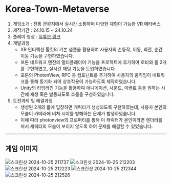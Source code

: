 # Korea-Town-Metaverse

1. 게임소개 : 전통 관광지에서 실시간 소통하며 다양한 체험이 가능한 VR 메타버스
2. 제작기간 : 24.10.15 ~ 24.10.24
3. 플레이 영상 : [유튜브 링크](https://youtu.be/p7iUs4MUYB0)
4. 개발과정
    - XR 인터랙션 툴킷의 기본 샘플을 활용하여 사용자의 손동작, 이동, 회전, 순간이동 기능을 구현하였습니다.
    - 포톤 네트워크 엔진의 멀티플레이어 기능을 프로젝트에 추가하여 로비와 룸 2개를 구현하였고, 실시간 채팅 기능을 도입하였습니다.
    - 포톤의 PhotonView, RPC 등 컴포넌트를 추가하여 사용자의 움직임이 네트워크를 통해 동기화 되어 상호작용이 가능하도록 제작하였습니다.
    - Unity의 타임라인 기능을 활용하여 애니메이션, 사운드, 이벤트 등을 원하는 시간에 재생 혹은 발동되도록 흐름을 구성하였습니다.
5. 도전과제 및 해결과정
    - 생성된 2개의 룸에 입장하면 캐릭터가 생성되도록 구현하였는데, 사용자 본인의 모습이 카메라에 비쳐 시야를 방해하는 문제가 발생하였습니다.
    - 이에 따라 photonview의 프로퍼티를 통해 이 캐릭터가 본인이라면 렌더러를 꺼서 캐릭터의 모습이 보이지 않도록 하여 문제를 해결할 수 있었습니다.
---
## 게임 이미지
![스크린샷 2024-10-25 211737](https://github.com/user-attachments/assets/f11ed152-063b-4583-b81b-2d0f61839457)
![스크린샷 2024-10-25 212203](https://github.com/user-attachments/assets/b594cb1c-700f-4292-98d4-f362ca934783)
![스크린샷 2024-10-25 212223](https://github.com/user-attachments/assets/e50e23bd-e37a-482a-9e7c-d9543b4adaa8)
![스크린샷 2024-10-25 212344](https://github.com/user-attachments/assets/fd4ebb7b-9886-4c1e-8b1c-886f39efe71e)
![스크린샷 2024-10-25 212526](https://github.com/user-attachments/assets/d3105cb4-bc70-458b-9f68-07af75f2501e)
